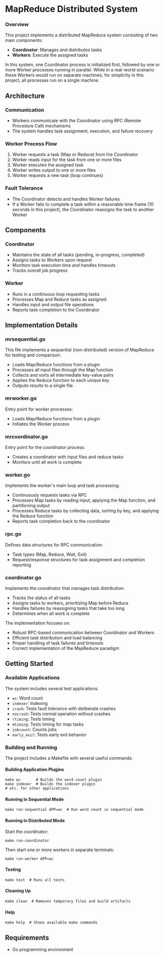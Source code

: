 # MapReduce Distributed System

### Overview

This project implements a distributed MapReduce system consisting of two main components:
- **Coordinator**: Manages and distributes tasks
- **Workers**: Execute the assigned tasks

In this system, one Coordinator process is initialized first, followed by one or more Worker processes running in parallel. While in a real-world scenario these Workers would run on separate machines, for simplicity in this project, all processes run on a single machine.

## Architecture

### Communication
- Workers communicate with the Coordinator using RPC (Remote Procedure Call) mechanisms
- The system handles task assignment, execution, and failure recovery

### Worker Process Flow
1. Worker requests a task (Map or Reduce) from the Coordinator
2. Worker reads input for the task from one or more files
3. Worker executes the assigned task
4. Worker writes output to one or more files
5. Worker requests a new task (loop continues)

### Fault Tolerance
- The Coordinator detects and handles Worker failures
- If a Worker fails to complete a task within a reasonable time frame (10 seconds in this project), the Coordinator reassigns the task to another Worker

## Components

### Coordinator
- Maintains the state of all tasks (pending, in-progress, completed)
- Assigns tasks to Workers upon request
- Monitors task execution time and handles timeouts
- Tracks overall job progress

### Worker
- Runs in a continuous loop requesting tasks
- Processes Map and Reduce tasks as assigned
- Handles input and output file operations
- Reports task completion to the Coordinator

## Implementation Details

### mrsequential.go
This file implements a sequential (non-distributed) version of MapReduce for testing and comparison:
- Loads Map/Reduce functions from a plugin
- Processes all input files through the Map function
- Collects and sorts all intermediate key-value pairs
- Applies the Reduce function to each unique key
- Outputs results to a single file

### mrworker.go
Entry point for worker processes:
- Loads Map/Reduce functions from a plugin
- Initiates the Worker process

### mrcoordinator.go
Entry point for the coordinator process:
- Creates a coordinator with input files and reduce tasks
- Monitors until all work is complete

### worker.go
Implements the worker's main loop and task processing:
- Continuously requests tasks via RPC
- Processes Map tasks by reading input, applying the Map function, and partitioning output
- Processes Reduce tasks by collecting data, sorting by key, and applying the Reduce function
- Reports task completion back to the coordinator

### rpc.go
Defines data structures for RPC communication:
- Task types (Map, Reduce, Wait, Exit)
- Request/response structures for task assignment and completion reporting

### coordinator.go
Implements the coordinator that manages task distribution:
- Tracks the status of all tasks
- Assigns tasks to workers, prioritizing Map before Reduce
- Handles failures by reassigning tasks that take too long
- Determines when all work is complete

The implementation focuses on:
- Robust RPC-based communication between Coordinator and Workers
- Efficient task distribution and load balancing
- Proper handling of task failures and timeouts
- Correct implementation of the MapReduce paradigm

## Getting Started

### Available Applications
The system includes several test applications:
- `wc`: Word count
- `indexer`: Indexing
- `crash`: Tests fault tolerance with deliberate crashes
- `nocrash`: Tests normal operation without crashes
- `rtiming`: Tests timing
- `mtiming`: Tests timing for map tasks
- `jobcount`: Counts jobs
- `early_exit`: Tests early exit behavior

### Building and Running

The project includes a Makefile with several useful commands:

#### Building Application Plugins
```
make wc       # Builds the word count plugin
make indexer  # Builds the indexer plugin
# etc. for other applications
```

#### Running in Sequential Mode
```
make run-sequential APP=wc  # Run word count in sequential mode
```

#### Running in Distributed Mode
Start the coordinator:
```
make run-coordinator
```

Then start one or more workers in separate terminals:
```
make run-worker APP=wc
```

#### Testing
```
make test  # Runs all tests
```

#### Cleaning Up
```
make clean  # Removes temporary files and build artifacts
```

#### Help
```
make help  # Shows available make commands
```

## Requirements

- Go programming environment
